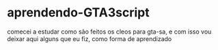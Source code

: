 # aprendendo-GTA3script
comecei a estudar como são feitos os cleos para gta-sa, e com isso vou deixar aqui alguns que eu fiz, como forma de aprendizado
